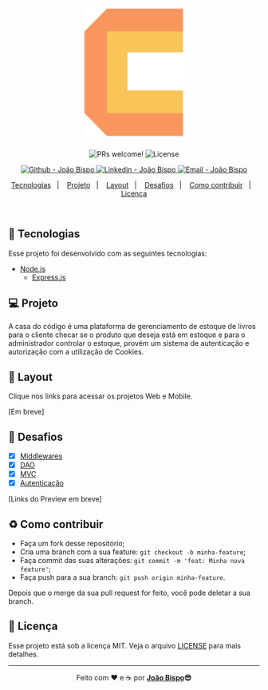 <meta charset="utf-8">
<h1 align="center">
    <img alt="Casa do código" title="#casa-do-codigo" src=".github/casa-do-codigo.svg" width="200px" />
</h1>

<p align="center">
 <img src="https://img.shields.io/static/v1?label=PRs&message=welcome&color=F8965D&labelColor=1C1C1C" alt="PRs welcome!" />

  <img alt="License" src="https://img.shields.io/static/v1?label=license&message=MIT&color=F8965D&labelColor=1C1C1C">
</p>
<p align="center">
<!-- <a href="https://github.com/joaobispo2077" target="_blank">
    <img alt="Made by João Bispo" src="https://img.shields.io/static/v1?label=Made%20By&message=Joao%20Bispo&color=1E90FF&labelColor=1C1C1C"">
  </a> -->
  <a href="https://github.com/joaobispo2077" target="_blank" >
    <img alt="Github - João Bispo" src="https://img.shields.io/badge/Github--%4B0082?style=plastic&labelColor=1C1C1C&color=F8965D&logo=github">
  </a>
  <a href="https://www.linkedin.com/in/joão-bispo-2077/" target="_blank" >
    <img alt="Linkedin - João Bispo" src="https://img.shields.io/badge/Linkedin--%23F8952D?style=plastic&labelColor=1C1C1C&color=F8965D&logo=linkedin">
  </a>
  <a href="mailto:joaobispo2077@gmail.com" target="_blank" >
    <img alt="Email - João Bispo" src="https://img.shields.io/badge/Email--%23F8952D?style=plastic&labelColor=1C1C1C&color=F8965D&logo=gmail">
  </a>
</p>

<p align="center">
  <a href="#rocket-tecnologias">Tecnologias</a>&nbsp;&nbsp;&nbsp;|&nbsp;&nbsp;&nbsp;
  <a href="#-projeto">Projeto</a>&nbsp;&nbsp;&nbsp;|&nbsp;&nbsp;&nbsp;
  <a href="#-layout">Layout</a>&nbsp;&nbsp;&nbsp;|&nbsp;&nbsp;&nbsp;
  <a href="#-desafios">Desafios</a>&nbsp;&nbsp;&nbsp;|&nbsp;&nbsp;&nbsp;
  <a href="#-como-contribuir">Como contribuir</a>&nbsp;&nbsp;&nbsp;|&nbsp;&nbsp;&nbsp;
  <a href="#memo-licença">Licença</a>
</p>

<br>

## :rocket: Tecnologias

Esse projeto foi desenvolvido com as seguintes tecnologias:

- [Node.js](https://nodejs.org/en/)
    - [Express.js](http://expressjs.com/en/)
## 💻 Projeto

A casa do código é uma plataforma de gerenciamento de estoque de livros para o cliente checar se o produto que deseja está em estoque e para o administrador controlar o estoque, provém um sistema de autenticação e autorização com a utilização de Cookies.

## 🔖 Layout
Clique nos links para acessar os projetos Web e Mobile.

[Em breve]

## 🎯 Desafios
  - [x] [Middlewares]()
  - [x] [DAO]()
  - [x] [MVC]()
  - [x] [Autenticação]()

[Links do Preview em breve]

## ♻️ Como contribuir

- Faça um fork desse repositório;
- Cria uma branch com a sua feature: `git checkout -b minha-feature`;
- Faça commit das suas alterações: `git commit -m 'feat: Minha nova feature'`;
- Faça push para a sua branch: `git push origin minha-feature`.

Depois que o merge da sua pull request for feito, você pode deletar a sua branch.

## :memo: Licença

Esse projeto está sob a licença MIT. Veja o arquivo [LICENSE](LICENSE) para mais detalhes.

---

<p align="center">Feito com ❤ e ☕  por <strong><a href="https://www.linkedin.com/in/joão-bispo-2077/">João Bispo</a>😎 </strong> </p>
